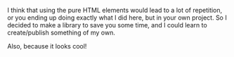 I think that using the pure HTML elements would lead to a lot of repetition, or you ending up doing exactly what I did here, but in your own project. So I decided to make a library to save you some time, and I could learn to create/publish something of my own.

Also, because it looks cool!
